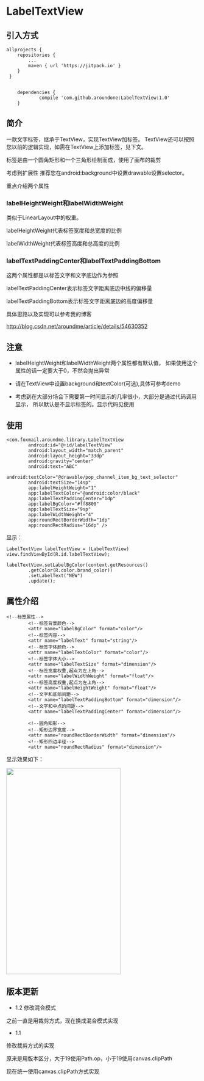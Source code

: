# LabelTextView

## 引入方式
```
allprojects {
 	repositories {
 		...
 		maven { url 'https://jitpack.io' }
 	}
 }

```

```

    dependencies {
	        compile 'com.github.aroundone:LabelTextView:1.0'
	}

```

## 简介
一款文字标签，继承于TextView，实现TextView加标签。
TextView还可以按照您以前的逻辑实现，如需在TextView上添加标签，见下文。

标签是由一个圆角矩形和一个三角形绘制而成，使用了画布的裁剪

考虑到扩展性
推荐您在android:background中设置drawable设置selector。

重点介绍两个属性

### labelHeightWeight和labelWidthWeight

类似于LinearLayout中的权重。

labelHeightWeight代表标签宽度和总宽度的比例

labelWidthWeight代表标签高度和总高度的比例


### labelTextPaddingCenter和labelTextPaddingBottom

这两个属性都是以标签文字和文字底边作为参照

labelTextPaddingCenter表示标签文字距离底边中线的偏移量

labelTextPaddingBottom表示标签文字距离底边的高度偏移量

具体思路以及实现可以参考我的博客

http://blog.csdn.net/aroundme/article/details/54630352

## 注意

* labelHeightWeight和labelWidthWeight两个属性都有默认值，
如果使用这个属性的话一定要大于0，不然会抛出异常

* 请在TextView中设置background和textColor(可选),具体可参考demo

* 考虑到在大部分场合下需要第一时间显示的几率很小，大部分是通过代码调用显示，
所以默认是不显示标签的。显示代码见使用

## 使用

```
<com.foxmail.aroundme.library.LabelTextView
        android:id="@+id/labelTextView"
        android:layout_width="match_parent"
        android:layout_height="33dp"
        android:gravity="center"
        android:text="ABC"
        android:textColor="@drawable/pop_channel_item_bg_text_selector"
        android:textSize="14sp"
        app:labelHeightWeight="1"
        app:labelTextColor="@android:color/black"
        app:labelTextPaddingCenter="1dp"
        app:labelBgColor="#ff8800"
        app:labelTextSize="9sp"
        app:labelWidthWeight="4"
        app:roundRectBorderWidth="1dp"
        app:roundRectRadius="16dp" />

```

显示：

```
LabelTextView labelTextView = (LabelTextView) view.findViewById(R.id.labelTextView);

labelTextView.setLabelBgColor(context.getResources()
        .getColor(R.color.brand_color))
        .setLabelText("NEW")
        .update();

```


## 属性介绍
```
<!--标签属性-->
        <!--标签背景颜色-->
        <attr name="labelBgColor" format="color"/>
        <!--标签内容-->
        <attr name="labelText" format="string"/>
        <!--标签字体颜色-->
        <attr name="labelTextColor" format="color"/>
        <!--标签字体大小-->
        <attr name="labelTextSize" format="dimension"/>
        <!--标签宽度权重,起点为左上角-->
        <attr name="labelWidthWeight" format="float"/>
        <!--标签高度权重,起点为左上角-->
        <attr name="labelHeightWeight" format="float"/>
        <!--文字和底部间距-->
        <attr name="labelTextPaddingBottom" format="dimension"/>
        <!--文字和中点的间距-->
        <attr name="labelTextPaddingCenter" format="dimension"/>

        <!--圆角矩形-->
        <!--矩形边界宽度-->
        <attr name="roundRectBorderWidth" format="dimension"/>
        <!--矩形四边半径-->
        <attr name="roundRectRadius" format="dimension"/>

```

显示效果如下：

<img src="http://ojwjax1r0.bkt.clouddn.com/Screenshot_2017-01-20-10-51-32.png" width=300 height=540 />

## 版本更新

* 1.2
修改混合模式

之前一直是用裁剪方式，现在换成混合模式实现

* 1.1

修改裁剪方式的实现

原来是用版本区分，大于19使用Path.op，小于19使用canvas.clipPath

现在统一使用canvas.clipPath方式实现

